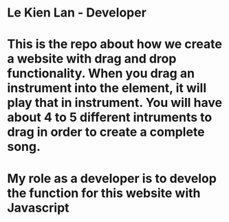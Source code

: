 # Le Kien Lan - Developer
# This is the repo about how we create a website with drag and drop functionality. When you drag an instrument into the element, it will play that in instrument. You will have about 4 to 5 different intruments to drag in order to create a complete song.
# My role as a developer is to develop the function for this website with Javascript